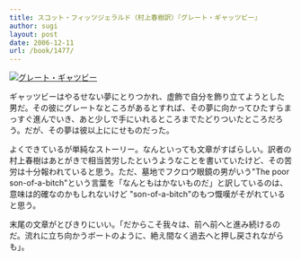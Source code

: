 ```yaml
---
title: スコット・フィッツジェラルド（村上春樹訳）『グレート・ギャッツビー』
author: sugi
layout: post
date: 2006-12-11
url: /book/1477/
---
```

<a href="http://www.amazon.co.jp/exec/obidos/ASIN/4124035047/chezsugi-22/ref=nosim/" name="amazletlink" target="_blank"><img src="http://i1.wp.com/ecx.images-amazon.com/images/I/41YVKH0EG9L.SL160.jpg?w=660" alt="グレート・ギャツビー" class="alignleft" data-recalc-dims="1" /></a>

ギャッツビーはやるせない夢にとりつかれ、虚飾で自分を飾り立てようとした男だ。その彼にグレートなところがあるとすれば、その夢に向かってひたすらまっすぐ進んでいき、あと少しで手にいれるところまでたどりついたところだろう。だが、その夢は彼以上ににせものだった。

よくできているが単純なストーリー。なんといっても文章がすばらしい。訳者の村上春樹はあとがきで相当苦労したというようなことを書いていたけど、その苦労は十分報われていると思う。ただ、墓地でフクロウ眼鏡の男がいう"The poor son-of-a-bitch"という言葉を「なんともはかないものだ」と訳しているのは、意味は的確なのかもしれないけど "son-of-a-bitch"のもつ慨嘆がそがれていると思う。

末尾の文章がとびきりにいい。「だからこそ我々は、前へ前へと進み続けるのだ。流れに立ち向かうボートのように、絶え間なく過去へと押し戻されながらも」。

